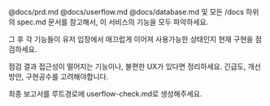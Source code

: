 @docs/prd.md
@docs/userflow.md
@docs/database.md
및 모든 /docs 하위의 spec.md
문서를 참고해서, 이 서비스의
기능을 모두 파악하세요.

그 후 각 기능들이 유저 입장에서
매끄럽게 이어져 사용가능한
상태인지 현재 구현을 점검하세요.

점검 결과 접근성이 떨어지는 기능이나, 불편한 UX가 있다면 정리하세요.
긴급도, 개선방안, 구현공수를 고려해야합니다.

최종 보고서를 루트경로에
userflow-check.md로 생성해주세요.
